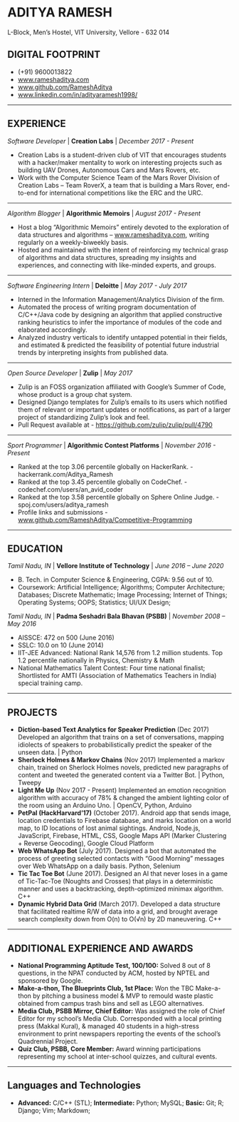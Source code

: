 # ADITYA RAMESH
L-Block, Men’s Hostel,
VIT University, Vellore - 632 014

## DIGITAL FOOTPRINT
* (+91) 9600013822
* www.rameshaditya.com
* www.github.com/RameshAditya
* www.linkedin.com/in/adityaramesh1998/
-----------------------------------------------------------------------------------------------------------------
## EXPERIENCE

*Software Developer* | **Creation Labs** | *December 2017 - Present*
* Creation Labs is a student-driven club of VIT that encourages students with a hacker/maker mentality to work on interesting projects such as building UAV Drones, Autonomous Cars and Mars Rovers, etc. 
* Work with the Computer Science Team of the Mars Rover Division of Creation Labs – Team RoverX, a team that is  building a Mars Rover, end-to-end for international competitions like the ERC and the URC.
-----------------------------------------------------------------------------------------------------------------
*Algorithm Blogger* | **Algorithmic Memoirs** | *August 2017 - Present*
* Host a blog “Algorithmic Memoirs” entirely devoted to the exploration of data structures and
algorithms – www.rameshaditya.com, writing regularly on a weekly-biweekly basis.
* Hosted and maintained with the intent of reinforcing my technical grasp of algorithms and data structures,
spreading my insights and experiences, and connecting with like-minded experts, and groups.
-----------------------------------------------------------------------------------------------------------------
*Software Engineering Intern* | **Deloitte** | *May 2017 - July 2017*
* Interned in the Information Management/Analytics Division of the firm.
* Automated the process of writing program documentation of C/C++/Java code by designing an algorithm that
applied constructive ranking heuristics to infer the importance of modules of the code and elaborated accordingly.
* Analyzed industry verticals to identify untapped potential in their fields, and estimated & predicted the
feasibility of potential future industrial trends by interpreting insights from published data.
-----------------------------------------------------------------------------------------------------------------
*Open Source Developer* | **Zulip** | *May 2017*
* Zulip is an FOSS organization affiliated with Google’s Summer of Code, whose product is a group chat system.
* Designed Django templates for Zulip’s emails to its users which notified them of relevant or important
updates or notifications, as part of a larger project of standardizing Zulip’s look and feel.
* Pull Request available at - https://github.com/zulip/zulip/pull/4790
-----------------------------------------------------------------------------------------------------------------
*Sport Programmer* | **Algorithmic Contest Platforms** | *November 2016 - Present*
* Ranked at the top 3.06 percentile globally on HackerRank. - hackerrank.com/Aditya_Ramesh
* Ranked at the top 3.45 percentile globally on CodeChef. - codechef.com/users/an_avid_coder
* Ranked at the top 3.58 percentile globally on Sphere Online Judge. - spoj.com/users/aditya_ramesh
* Profile links and submissions - www.github.com/RameshAditya/Competitive-Programming
-----------------------------------------------------------------------------------------------------------------

## EDUCATION
*Tamil Nadu, IN* | **Vellore Institute of Technology** | *June 2016 – June 2020*
* B. Tech. in Computer Science & Engineering, CGPA: 9.56 out of 10.
* Coursework: Artificial Intelligence; Algorithms; Computer Architecture; Databases; Discrete Mathematic; Image Processing; Internet of Things; Operating Systems; OOPS; Statistics; UI/UX Design;

*Tamil Nadu, IN* | **Padma Seshadri Bala Bhavan (PSBB)** | *November 2008 – May 2016*
* AISSCE: 472 on 500 (June 2016) 
* SSLC: 10.0 on 10 (June 2014)
* IIT-JEE Advanced: National Rank 14,576 from 1.2 million students. Top 1.2 percentile nationally in Physics, Chemistry & Math
* National Mathematics Talent Contest: Four time national finalist; Shortlisted for AMTI (Association of Mathematics Teachers in India) 
special training camp.
-----------------------------------------------------------------------------------------------------------------

## PROJECTS
* **Diction-based Text Analytics for Speaker Prediction** (Dec 2017) Developed an algorithm that trains on a set of conversations, mapping idiolects of speakers to probabilistically predict the speaker of the unseen data. | Python 
* **Sherlock Holmes & Markov Chains** (Nov 2017) Implemented a markov chain, trained on Sherlock Holmes novels, predicted new paragraphs of content and tweeted the generated content via a Twitter Bot. | Python, Tweepy 
* **Light Me Up** (Nov 2017 - Present) Implemented an emotion recognition algorithm with accuracy of 78% & changed the ambient lighting color of the room using an Arduino Uno. | OpenCV, Python, Arduino 
* **PetPal (HackHarvard’17)** (October 2017). Android app that sends image, location credentials to Firebase 
database, and marks location on a world map, to ID locations of lost animal sightings. Android, Node.js, JavaScript, 
Firebase, HTML, CSS, Google Maps API (Marker Clustering + Reverse Geocoding), Google Cloud Platform
* **Web WhatsApp Bot** (July 2017). Designed a bot that automated the process of greeting selected contacts
with “Good Morning” messages over Web WhatsApp on a daily basis. Python, Selenium
* **Tic Tac Toe Bot** (June 2017). Designed an AI that never loses in a game of Tic-Tac-Toe (Noughts and Crosses) that
plays in a deterministic manner and uses a backtracking, depth-optimized minimax algorithm. C++
* **Dynamic Hybrid Data Grid** (March 2017). Developed a data structure that facilitated realtime R/W of data
into a grid, and brought average search complexity down from O(n) to O(√n) by 2D maneuvering. C++
-----------------------------------------------------------------------------------------------------------------

## ADDITIONAL EXPERIENCE AND AWARDS
* **National Programming Aptitude Test, 100/100:** Solved 8 out of 8 questions, in the NPAT conducted by ACM,
hosted by NPTEL and sponsored by Google.
* **Make-a-thon, The Blueprints Club, 1st Place:** Won the TBC Make-a-thon by pitching a business model & MVP
to remould waste plastic obtained from campus trash bins and sell as LEGO alternatives.
* **Media Club, PSBB Mirror, Chief Editor:** Was assigned the role of Chief Editor for my school’s Media Club.
Corresponded with a local printing press (Makkal Kural), & managed 40 students in a high-stress environment to
print newspapers reporting the events of the school’s Quadrennial Project.
* **Quiz Club, PSBB, Core Member:** Award winning participations representing my school at inter-school quizzes, 
and cultural events.
-----------------------------------------------------------------------------------------------------------------

## Languages and Technologies
* **Advanced:** C/C++ (STL); **Intermediate:** Python; MySQL; **Basic:** Git; R; Django; Vim; Markdown;

